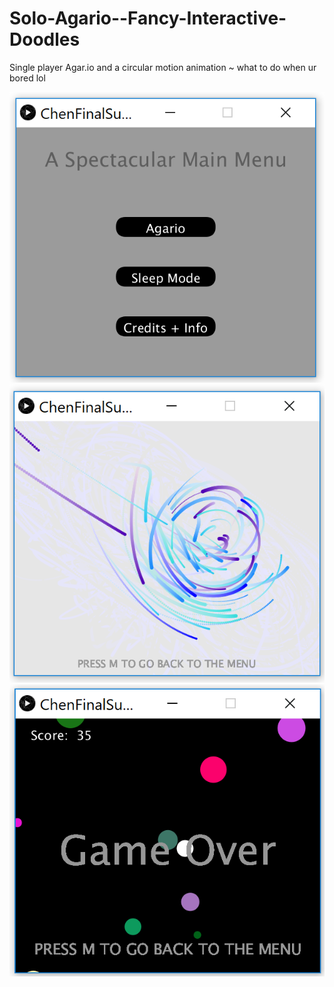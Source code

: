 # Solo-Agario--Fancy-Interactive-Doodles
Single player Agar.io and a circular motion animation ~ what to do when ur bored lol

![](menu.PNG)
![](CircularMotionArt.PNG)
![](agarPic.PNG)

